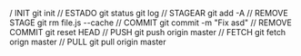 / INIT
git init
// ESTADO
git status
git log
// STAGEAR
git add -A
    // REMOVE STAGE
    git rm file.js --cache
// COMMIT
git commit -m "Fix asd"
    // REMOVE COMMIT
    git reset HEAD
// PUSH
git push origin master
// FETCH
git fetch orign master
// PULL
git pull origin master